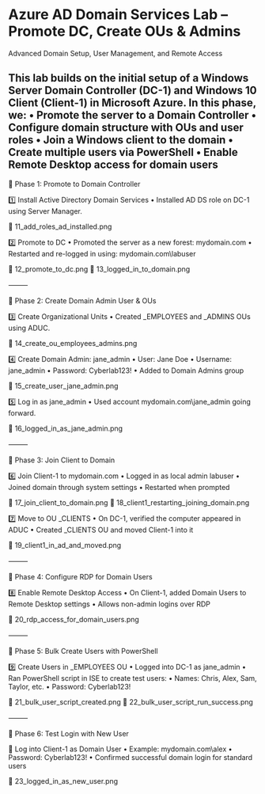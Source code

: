 # Azure AD Domain Services Lab – Promote DC, Create OUs & Admins

Advanced Domain Setup, User Management, and Remote Access

This lab builds on the initial setup of a Windows Server Domain Controller (DC-1) and Windows 10 Client (Client-1) in Microsoft Azure. In this phase, we:
	•	Promote the server to a Domain Controller
	•	Configure domain structure with OUs and user roles
	•	Join a Windows client to the domain
	•	Create multiple users via PowerShell
	•	Enable Remote Desktop access for domain users
--

🔧 Phase 1: Promote to Domain Controller

1️⃣ Install Active Directory Domain Services
	•	Installed AD DS role on DC-1 using Server Manager.

📸 11_add_roles_ad_installed.png

2️⃣ Promote to DC
	•	Promoted the server as a new forest: mydomain.com
	•	Restarted and re-logged in using: mydomain.com\labuser

📸 12_promote_to_dc.png
📸 13_logged_in_to_domain.png

⸻

👥 Phase 2: Create Domain Admin User & OUs

3️⃣ Create Organizational Units
	•	Created _EMPLOYEES and _ADMINS OUs using ADUC.

📸 14_create_ou_employees_admins.png

4️⃣ Create Domain Admin: jane_admin
	•	User: Jane Doe
	•	Username: jane_admin
	•	Password: Cyberlab123!
	•	Added to Domain Admins group

📸 15_create_user_jane_admin.png

5️⃣ Log in as jane_admin
	•	Used account mydomain.com\jane_admin going forward.

📸 16_logged_in_as_jane_admin.png

⸻

🔗 Phase 3: Join Client to Domain

6️⃣ Join Client-1 to mydomain.com
	•	Logged in as local admin labuser
	•	Joined domain through system settings
	•	Restarted when prompted

📸 17_join_client_to_domain.png
📸 18_client1_restarting_joining_domain.png

7️⃣ Move to OU _CLIENTS
	•	On DC-1, verified the computer appeared in ADUC
	•	Created _CLIENTS OU and moved Client-1 into it

📸 19_client1_in_ad_and_moved.png

⸻

🛜 Phase 4: Configure RDP for Domain Users

8️⃣ Enable Remote Desktop Access
	•	On Client-1, added Domain Users to Remote Desktop settings
	•	Allows non-admin logins over RDP

📸 20_rdp_access_for_domain_users.png

⸻

🚀 Phase 5: Bulk Create Users with PowerShell

9️⃣ Create Users in _EMPLOYEES OU
	•	Logged into DC-1 as jane_admin
	•	Ran PowerShell script in ISE to create test users:
	•	Names: Chris, Alex, Sam, Taylor, etc.
	•	Password: Cyberlab123!

📸 21_bulk_user_script_created.png
📸 22_bulk_user_script_run_success.png

⸻

👤 Phase 6: Test Login with New User

🔁 Log into Client-1 as Domain User
	•	Example: mydomain.com\alex
	•	Password: Cyberlab123!
	•	Confirmed successful domain login for standard users

📸 23_logged_in_as_new_user.png
